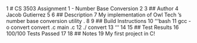 1 # CS 3503 Assignment 1 - Number Base Conversion
2
3 ## Author
4 Jacob Gutierrez
5
6 ## Description
7 My implementation of Owl Tech ’s number base conversion utility .
8
9 ## Build Instructions
10 ‘‘‘bash
11 gcc -o convert convert .c main .c
12 ./ convert
13 ‘‘‘
14
15 ## Test Results
16 100/100 Tests Passed
17
18 ## Notes
19 My first project in C!
